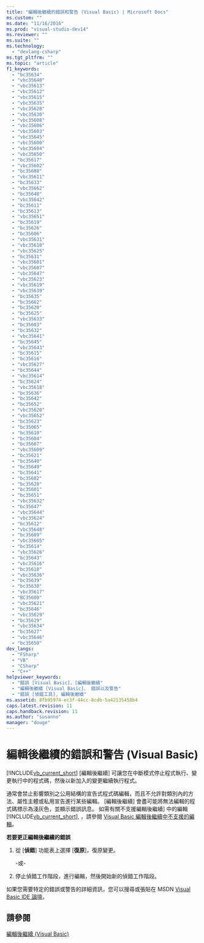 ```yaml
---
title: "編輯後繼續的錯誤和警告 (Visual Basic) | Microsoft Docs"
ms.custom: ""
ms.date: "11/16/2016"
ms.prod: "visual-studio-dev14"
ms.reviewer: ""
ms.suite: ""
ms.technology: 
  - "devlang-csharp"
ms.tgt_pltfrm: ""
ms.topic: "article"
f1_keywords: 
  - "bc35634"
  - "vbc35640"
  - "vbc35613"
  - "vbc35612"
  - "vbc35615"
  - "vbc35635"
  - "vbc35628"
  - "vbc35630"
  - "vbc35608"
  - "vbc35606"
  - "vbc35603"
  - "vbc35645"
  - "vbc35600"
  - "vbc35604"
  - "vbc35650"
  - "bc35617"
  - "vbc35602"
  - "bc35608"
  - "vbc35611"
  - "bc35633"
  - "vbc35662"
  - "bc35648"
  - "vbc35642"
  - "bc35611"
  - "bc35613"
  - "vbc35651"
  - "bc35619"
  - "bc35626"
  - "bc35606"
  - "vbc35631"
  - "vbc35610"
  - "vbc35625"
  - "bc35631"
  - "vbc35601"
  - "vbc35607"
  - "vbc35647"
  - "vbc35623"
  - "vbc35619"
  - "vbc35639"
  - "bc35635"
  - "bc35662"
  - "bc35620"
  - "bc35625"
  - "vbc35633"
  - "bc35603"
  - "bc35632"
  - "vbc35641"
  - "bc35645"
  - "vbc35643"
  - "bc35615"
  - "bc35616"
  - "vbc35627"
  - "bc35644"
  - "vbc35614"
  - "bc35624"
  - "vbc35618"
  - "bc35636"
  - "bc35642"
  - "bc35652"
  - "vbc35620"
  - "vbc35652"
  - "bc35623"
  - "bc35065"
  - "bc35610"
  - "bc35604"
  - "bc35607"
  - "vbc35609"
  - "bc35621"
  - "bc35640"
  - "bc35649"
  - "bc35641"
  - "bc35602"
  - "bc35628"
  - "bc35601"
  - "bc35651"
  - "vbc35632"
  - "bc35647"
  - "vbc35644"
  - "vbc35624"
  - "bc35612"
  - "vbc35648"
  - "bc35609"
  - "vbc35605"
  - "bc35614"
  - "vbc35626"
  - "bc35643"
  - "vbc35616"
  - "bc35618"
  - "vbc35636"
  - "bc35639"
  - "bc35630"
  - "vbc35617"
  - "BC35600"
  - "vbc35621"
  - "bc35646"
  - "vbc35629"
  - "bc35629"
  - "vbc35634"
  - "bc35627"
  - "vbc35646"
  - "bc35650"
dev_langs: 
  - "FSharp"
  - "VB"
  - "CSharp"
  - "C++"
helpviewer_keywords: 
  - "錯誤 [Visual Basic]，[編輯後繼續"
  - "編輯後繼續 [Visual Basic]、 錯誤以及警告"
  - "錯誤 [偵錯工具], 編輯後繼續"
ms.assetid: 8fb95974-ec3f-44cc-8cdb-5a42135458b4
caps.latest.revision: 11
caps.handback.revision: 11
ms.author: "susanno"
manager: "douge"
---
```

# 編輯後繼續的錯誤和警告 (Visual Basic)
[!INCLUDE[vb_current_short](../misc/includes/vb_current_short_md.md)] \[編輯後繼續\] 可讓您在中斷模式停止程式執行、變更執行中的程式碼，然後以新加入的變更繼續執行程式。  
  
 通常會禁止影響類別之公用結構的宣告式程式碼編輯，而且不允許對類別內的方法、屬性主體或私用宣告進行某些編輯。 \[編輯後繼續\] 會盡可能將無法編輯的程式碼標示為淺灰色，並顯示錯誤訊息。 如需有關不支援編輯後繼續\] 中的編輯 [!INCLUDE[vb_current_short](../misc/includes/vb_current_short_md.md)], ，請參閱 [Visual Basic 編輯後繼續中不支援的編輯](../Topic/Unsupported%20Edits%20in%20Visual%20Basic%20Edit%20and%20Continue.md)。  
  
 **若要更正編輯後繼續的錯誤**  
  
1.  從 \[**偵錯**\] 功能表上選擇 \[**復原**\]，復原變更。  
  
     \-或\-  
  
2.  停止偵錯工作階段，進行編輯，然後開始新的偵錯工作階段。  
  
 如果您需要特定的錯誤或警告的詳細資訊，您可以搜尋或張貼在 MSDN [Visual Basic IDE 論壇](http://go.microsoft.com/fwlink/?LinkId=214679)。  
  
## 請參閱  
 [編輯後繼續 \(Visual Basic\)](../Topic/Edit%20and%20Continue%20\(Visual%20Basic\).md)
